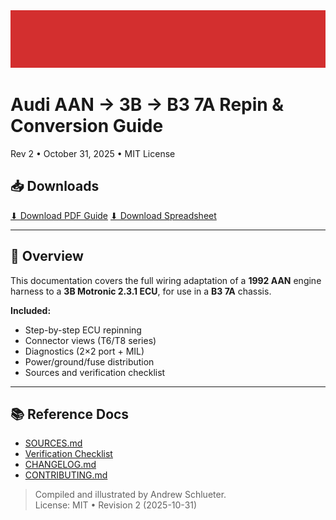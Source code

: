 <!-- docs/index.md -->
<link rel="stylesheet" href="./assets/style.css">
<link rel="icon" href="./assets/audi-wiring-banner.svg">

<div class="hero">
  <img src="./assets/audi-wiring-banner.svg" alt="Audi Wiring Guide Banner" class="banner">
  <h1>Audi AAN → 3B → B3 7A Repin & Conversion Guide</h1>
  <p class="sub">Rev 2 • October 31, 2025 • MIT License</p>
</div>

## 📥 Downloads

<div class="btn-row">
  <a class="btn" href="../aan-3b-b3-repin-guide/spec/AAN_to_3B_B3_7A_Repin_Guide.pdf">⬇ Download PDF Guide</a>
  <a class="btn secondary" href="../aan-3b-b3-repin-guide/spec/AAN_to_3B_B3_7A_full.xlsx">⬇ Download Spreadsheet</a>
</div>

---

## 🧭 Overview
This documentation covers the full wiring adaptation of a **1992 AAN** engine harness to a **3B Motronic 2.3.1 ECU**, for use in a **B3 7A** chassis.

**Included:**
- Step-by-step ECU repinning
- Connector views (T6/T8 series)
- Diagnostics (2×2 port + MIL)
- Power/ground/fuse distribution
- Sources and verification checklist

---

## 📚 Reference Docs
- [SOURCES.md](./SOURCES.md)
- [Verification Checklist](./verification-checklist.md)
- [CHANGELOG.md](./CHANGELOG.md)
- [CONTRIBUTING.md](./CONTRIBUTING.md)

> Compiled and illustrated by Andrew Schlueter.  
> License: MIT • Revision 2 (2025-10-31)
